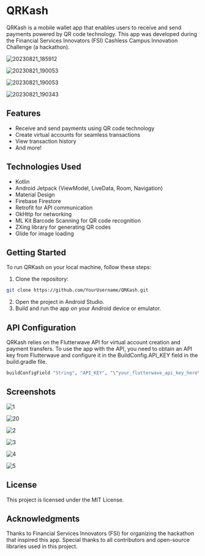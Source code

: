 # QRKash

QRKash is a mobile wallet app that enables users to receive and send payments powered by QR code technology. This app was developed during the Financial Services Innovators (FSI) Cashless Campus Innovation Challenge (a hackathon).

![20230821_185912](https://github.com/GreatGrant/QRKash/assets/62026220/eaf3ada1-f1a4-4878-8350-c9c4b4259a08=50x)

![20230821_190053](https://github.com/GreatGrant/QRKash/assets/62026220/eecc66d7-9f92-4df0-bf13-c32394a9f88b=50x)

![20230821_190053](https://github.com/GreatGrant/QRKash/assets/62026220/8b9d6930-d8cd-4443-931c-0f4e68df54d0=50x)

![20230821_190343](https://github.com/GreatGrant/QRKash/assets/62026220/01585214-b7e9-4829-a62d-02dee2282ed1=50x)

## Features

- Receive and send payments using QR code technology
- Create virtual accounts for seamless transactions
- View transaction history
- And more!

## Technologies Used

- Kotlin
- Android Jetpack (ViewModel, LiveData, Room, Navigation)
- Material Design
-  Firebase Firestore
- Retrofit for API communication
- OkHttp for networking
- ML Kit Barcode Scanning for QR code recognition
- ZXing library for generating QR codes
- Glide for image loading

## Getting Started

To run QRKash on your local machine, follow these steps:

1. Clone the repository:

```bash
git clone https://github.com/YourUsername/QRKash.git
```

2. Open the project in Android Studio.
3. Build and run the app on your Android device or emulator.

## API Configuration
QRKash relies on the Flutterwave API for virtual account creation and payment transfers. To use the app with the API, you need to obtain an API key from Flutterwave and configure it in the BuildConfig.API_KEY field in the build.gradle file.

```bash
buildConfigField "String", "API_KEY", "\"your_flutterwave_api_key_here\""
```

## Screenshots
![1](https://github.com/GreatGrant/QRKash/assets/62026220/093491b8-b63f-4a10-b465-ae2ccdb7aae1)

![20](https://github.com/GreatGrant/QRKash/assets/62026220/6bb4cf4c-8588-41d0-84ac-46363fac79d3)

![2](https://github.com/GreatGrant/QRKash/assets/62026220/1c95ecd8-1e37-4549-86b7-cdd7fd7130d8)

![3](https://github.com/GreatGrant/QRKash/assets/62026220/b273b623-8c79-4f2c-b3ab-57ff247caff2)

![4](https://github.com/GreatGrant/QRKash/assets/62026220/d1e9455a-c040-4246-98ff-bee49374ff68)

![5](https://github.com/GreatGrant/QRKash/assets/62026220/e5ca3812-7ca2-4fc7-8291-ea15f33e468f)




## License
This project is licensed under the MIT License.

## Acknowledgments
Thanks to Financial Services Innovators (FSI) for organizing the hackathon that inspired this app.
Special thanks to all contributors and open-source libraries used in this project.
